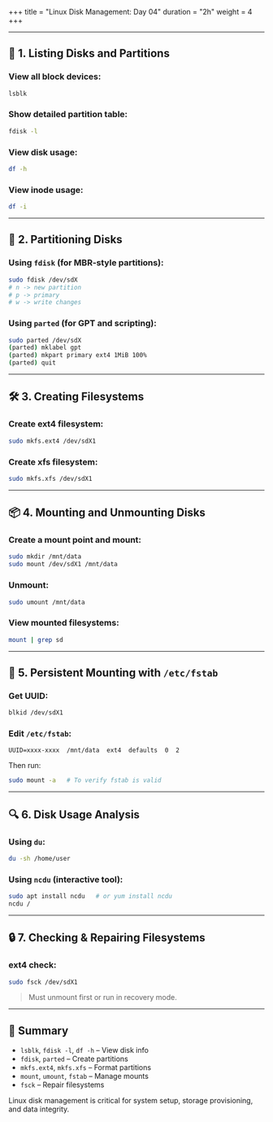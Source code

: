 +++
title = "Linux Disk Management: Day 04"
duration = "2h"
weight = 4
+++
 


---

## 📂 1. Listing Disks and Partitions

### View all block devices:

```bash
lsblk
```

### Show detailed partition table:

```bash
fdisk -l
```

### View disk usage:

```bash
df -h
```

### View inode usage:

```bash
df -i
```

---

## 🧱 2. Partitioning Disks

### Using `fdisk` (for MBR-style partitions):

```bash
sudo fdisk /dev/sdX
# n -> new partition
# p -> primary
# w -> write changes
```

### Using `parted` (for GPT and scripting):

```bash
sudo parted /dev/sdX
(parted) mklabel gpt
(parted) mkpart primary ext4 1MiB 100%
(parted) quit
```

---

## 🛠️ 3. Creating Filesystems

### Create ext4 filesystem:

```bash
sudo mkfs.ext4 /dev/sdX1
```

### Create xfs filesystem:

```bash
sudo mkfs.xfs /dev/sdX1
```

---

## 📦 4. Mounting and Unmounting Disks

### Create a mount point and mount:

```bash
sudo mkdir /mnt/data
sudo mount /dev/sdX1 /mnt/data
```

### Unmount:

```bash
sudo umount /mnt/data
```

### View mounted filesystems:

```bash
mount | grep sd
```

---

## 🔁 5. Persistent Mounting with `/etc/fstab`

### Get UUID:

```bash
blkid /dev/sdX1
```

### Edit `/etc/fstab`:

```
UUID=xxxx-xxxx  /mnt/data  ext4  defaults  0  2
```

Then run:

```bash
sudo mount -a   # To verify fstab is valid
```

---

## 🔍 6. Disk Usage Analysis

### Using `du`:

```bash
du -sh /home/user
```

### Using `ncdu` (interactive tool):

```bash
sudo apt install ncdu   # or yum install ncdu
ncdu /
```

---

## 🔒 7. Checking & Repairing Filesystems

### ext4 check:

```bash
sudo fsck /dev/sdX1
```

> Must unmount first or run in recovery mode.

---

## 📘 Summary

- `lsblk`, `fdisk -l`, `df -h` – View disk info
- `fdisk`, `parted` – Create partitions
- `mkfs.ext4`, `mkfs.xfs` – Format partitions
- `mount`, `umount`, `fstab` – Manage mounts
- `fsck` – Repair filesystems

Linux disk management is critical for system setup, storage provisioning, and data integrity.






































































































































































































































































































